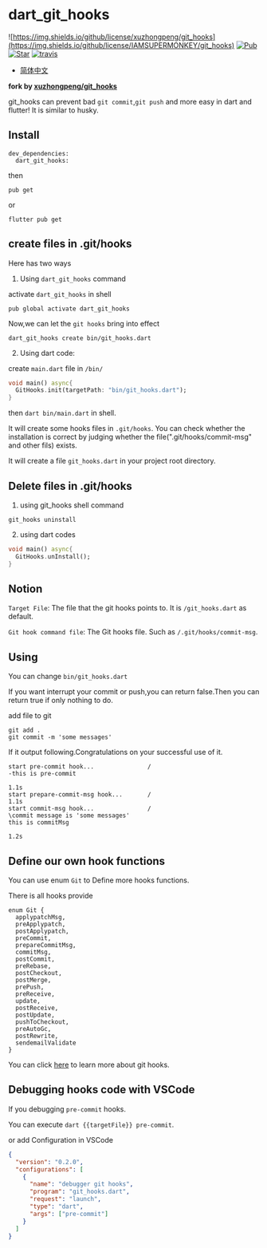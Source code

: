# dart_git_hooks

![https://img.shields.io/github/license/xuzhongpeng/git_hooks](https://img.shields.io/github/license/IAMSUPERMONKEY/git_hooks)
[![Pub](https://img.shields.io/pub/v/dart_git_hooks)](https://pub.dev/packages/dart_git_hooks)
[![Star](https://img.shields.io/github/stars/IAMSUPERMONKEY/git_hooks)](https://github.com/IAMSUPERMONKEY/git_hooks)
[![travis](https://api.travis-ci.com/xuzhongpeng/git_hooks.svg?branch=master&status=created)](https://travis-ci.com/github/IAMSUPERMONKEY/git_hooks/builds/)

* [简体中文](./README_CN.md)

**fork by [xuzhongpeng/git_hooks](https://github.com/xuzhongpeng/git_hooks)**

git_hooks can prevent bad `git commit`,`git push` and more easy in dart and flutter! It is similar to husky.

## Install

```
dev_dependencies:
  dart_git_hooks: 
```

then

```
pub get
```

or

```
flutter pub get
```

## create files in .git/hooks
Here has two ways

1. Using `dart_git_hooks` command

activate `dart_git_hooks` in shell

```
pub global activate dart_git_hooks
```
Now,we can let the `git hooks` bring into effect
```
dart_git_hooks create bin/git_hooks.dart
```

2. Using dart code:

create `main.dart` file in `/bin/`
```dart
void main() async{
  GitHooks.init(targetPath: "bin/git_hooks.dart");
}
```
then `dart bin/main.dart` in shell.

It will create some hooks files in `.git/hooks`. You can check whether the installation is correct by judging whether the file(".git/hooks/commit-msg" and other fils) exists.

It will create a file `git_hooks.dart` in your project root directory.
## Delete files in .git/hooks

1. using git_hooks shell command
```
git_hooks uninstall
```

2. using dart codes
```dart
void main() async{
  GitHooks.unInstall();
}
```
## Notion

`Target File`: The file that the git hooks points to. It is `/git_hooks.dart` as default.

`Git hook command file`: The Git hooks file. Such as `/.git/hooks/commit-msg`.
## Using

You can change `bin/git_hooks.dart`

If you want interrupt your commit or push,you can return false.Then you can return true if only nothing to do.

add file to git

```shell
git add .
git commit -m 'some messages'
```

If it output following.Congratulations on your successful use of it.

```
start pre-commit hook...               /
-this is pre-commit

1.1s
start prepare-commit-msg hook...       /
1.1s
start commit-msg hook...               /
\commit message is 'some messages'
this is commitMsg

1.2s
```

## Define our own hook functions

You can use enum `Git` to Define more hooks functions.

There is all hooks provide

```
enum Git {
  applypatchMsg,
  preApplypatch,
  postApplypatch,
  preCommit,
  prepareCommitMsg,
  commitMsg,
  postCommit,
  preRebase,
  postCheckout,
  postMerge,
  prePush,
  preReceive,
  update,
  postReceive,
  postUpdate,
  pushToCheckout,
  preAutoGc,
  postRewrite,
  sendemailValidate
}
```

You can click [here](https://git-scm.com/docs/githooks.html) to learn more about git hooks. 

## Debugging hooks code with VSCode

If you debugging `pre-commit` hooks.

You can execute `dart {{targetFile}} pre-commit`.

or add Configuration in VSCode
```json
{
  "version": "0.2.0",
  "configurations": [
    {
      "name": "debugger git hooks",
      "program": "git_hooks.dart",
      "request": "launch",
      "type": "dart",
      "args": ["pre-commit"]
    }
  ]
}
```
